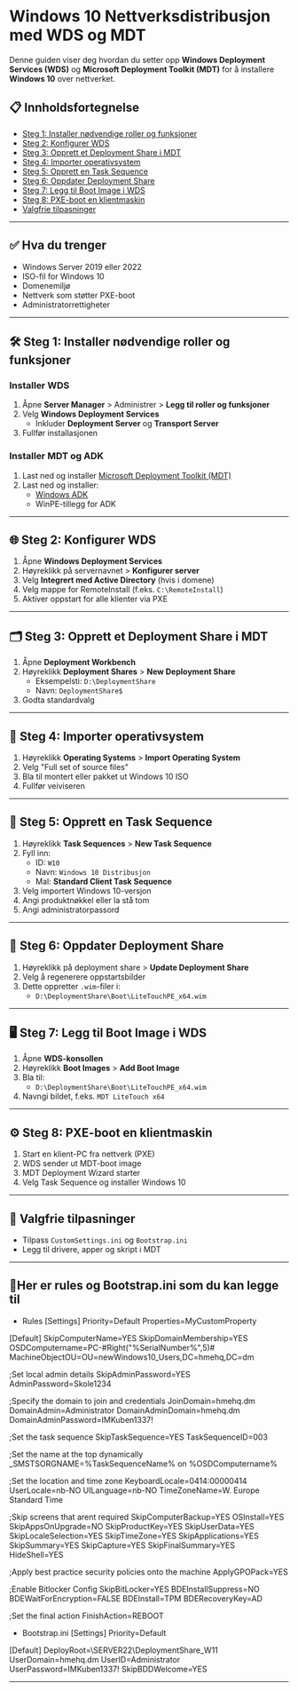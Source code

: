 # Windows 10 Nettverksdistribusjon med WDS og MDT

Denne guiden viser deg hvordan du setter opp **Windows Deployment Services (WDS)** og **Microsoft Deployment Toolkit (MDT)** for å installere **Windows 10** over nettverket.

## 📋 Innholdsfortegnelse


- [Steg 1: Installer nødvendige roller og funksjoner](#steg-1-installer-nødvendige-roller-og-funksjoner)
- [Steg 2: Konfigurer WDS](#steg-2-konfigurer-wds)
- [Steg 3: Opprett et Deployment Share i MDT](#steg-3-opprett-et-deployment-share-i-mdt)
- [Steg 4: Importer operativsystem](#steg-4-importer-operativsystem)
- [Steg 5: Opprett en Task Sequence](#steg-5-opprett-en-task-sequence)
- [Steg 6: Oppdater Deployment Share](#steg-6-oppdater-deployment-share)
- [Steg 7: Legg til Boot Image i WDS](#steg-7-legg-til-boot-image-i-wds)
- [Steg 8: PXE-boot en klientmaskin](#steg-8-pxe-boot-en-klientmaskin)
- [Valgfrie tilpasninger](#valgfrie-tilpasninger)


---

## ✅ Hva du trenger

- Windows Server 2019 eller 2022
- ISO-fil for Windows 10
- Domenemiljø 
- Nettverk som støtter PXE-boot
- Administratorrettigheter

---

## 🛠 Steg 1: Installer nødvendige roller og funksjoner

### Installer WDS
1. Åpne **Server Manager** > Administrer > **Legg til roller og funksjoner**
2. Velg **Windows Deployment Services**
   - Inkluder **Deployment Server** og **Transport Server**
3. Fullfør installasjonen

### Installer MDT og ADK
1. Last ned og installer [Microsoft Deployment Toolkit (MDT)](https://www.microsoft.com/en-us/download/details.aspx?id=54259)
2. Last ned og installer:
   - [Windows ADK](https://learn.microsoft.com/en-us/windows-hardware/get-started/adk-install)
   - WinPE-tillegg for ADK

---

## 🌐 Steg 2: Konfigurer WDS

1. Åpne **Windows Deployment Services**
2. Høyreklikk på servernavnet > **Konfigurer server**
3. Velg **Integrert med Active Directory** (hvis i domene)
4. Velg mappe for RemoteInstall (f.eks. `C:\RemoteInstall`)
5. Aktiver oppstart for alle klienter via PXE

---

## 🗂 Steg 3: Opprett et Deployment Share i MDT

1. Åpne **Deployment Workbench**
2. Høyreklikk **Deployment Shares** > **New Deployment Share**
   - Eksempelsti: `D:\DeploymentShare`
   - Navn: `DeploymentShare$`
3. Godta standardvalg

---

## 💽 Steg 4: Importer operativsystem

1. Høyreklikk **Operating Systems** > **Import Operating System**
2. Velg "Full set of source files"
3. Bla til montert eller pakket ut Windows 10 ISO
4. Fullfør veiviseren

---

## 👤 Steg 5: Opprett en Task Sequence

1. Høyreklikk **Task Sequences** > **New Task Sequence**
2. Fyll inn:
   - ID: `W10`
   - Navn: `Windows 10 Distribusjon`
   - Mal: **Standard Client Task Sequence**
3. Velg importert Windows 10-versjon
4. Angi produktnøkkel eller la stå tom
5. Angi administratorpassord

---

## 🔧 Steg 6: Oppdater Deployment Share

1. Høyreklikk på deployment share > **Update Deployment Share**
2. Velg å regenerere oppstartsbilder
3. Dette oppretter `.wim`-filer i:
   - `D:\DeploymentShare\Boot\LiteTouchPE_x64.wim`

---

## 🖥 Steg 7: Legg til Boot Image i WDS

1. Åpne **WDS-konsollen**
2. Høyreklikk **Boot Images** > **Add Boot Image**
3. Bla til:
   - `D:\DeploymentShare\Boot\LiteTouchPE_x64.wim`
4. Navngi bildet, f.eks. `MDT LiteTouch x64`

---

## ⚙️ Steg 8: PXE-boot en klientmaskin

1. Start en klient-PC fra nettverk (PXE)
2. WDS sender ut MDT-boot image
3. MDT Deployment Wizard starter
4. Velg Task Sequence og installer Windows 10

---

## 🧪 Valgfrie tilpasninger

- Tilpass `CustomSettings.ini` og `Bootstrap.ini`
- Legg til drivere, apper og skript i MDT

---
## 📄Her er rules og Bootstrap.ini som du kan legge til 

- Rules
[Settings]
Priority=Default
Properties=MyCustomProperty
 
[Default]
SkipComputerName=YES
SkipDomainMembership=YES
OSDComputername=PC-#Right("%SerialNumber%",5)#
MachineObjectOU=OU=newWindows10_Users,DC=hmehq,DC=dm
 
;Set local admin details
SkipAdminPassword=YES
AdminPassword=Skole1234
 
;Specify the domain to join and credentials
JoinDomain=hmehq.dm
DomainAdmin=Administrator
DomainAdminDomain=hmehq.dm
DomainAdminPassword=IMKuben1337!
 
;Set the task sequence
SkipTaskSequence=YES
TaskSequenceID=003
 
;Set the name at the top dynamically
_SMSTSORGNAME=%TaskSequenceName% on %OSDComputername%
 
;Set the location and time zone
KeyboardLocale=0414:00000414
UserLocale=nb-NO
UILanguage=nb-NO
TimeZoneName=W. Europe Standard Time
 
;Skip screens that arent required
SkipComputerBackup=YES
OSInstall=YES
SkipAppsOnUpgrade=NO
SkipProductKey=YES
SkipUserData=YES
SkipLocaleSelection=YES
SkipTimeZone=YES
SkipApplications=YES
SkipSummary=YES
SkipCapture=YES
SkipFinalSummary=YES
HideShell=YES
 
;Apply best practice security policies onto the machine
ApplyGPOPack=YES
 
;Enable Bitlocker Config
SkipBitLocker=YES
BDEInstallSuppress=NO
BDEWaitForEncryption=FALSE
BDEInstall=TPM
BDERecoveryKey=AD
 
;Set the final action
FinishAction=REBOOT

- Bootstrap.ini
[Settings]
Priority=Default
 
[Default]
DeployRoot=\\SERVER22\DeploymentShare_W11
UserDomain=hmehq.dm
UserID=Administrator
UserPassword=IMKuben1337!
SkipBDDWelcome=YES

---




